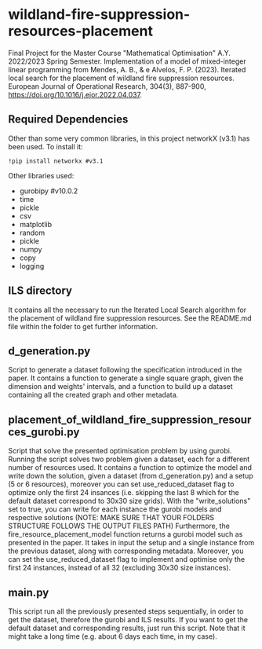 # wildland-fire-suppression-resources-placement
Final Project for the Master Course "Mathematical Optimisation" A.Y. 2022/2023 Spring Semester. 
Implementation of a model of mixed-integer linear programming from Mendes, A. B., & e Alvelos, F. P. (2023). Iterated local search for the placement of wildland fire suppression resources. European Journal of Operational Research, 304(3), 887-900, https://doi.org/10.1016/j.ejor.2022.04.037. 

## Required Dependencies
Other than some very common libraries, in this project networkX (v3.1) has been used. To install it:
```
!pip install networkx #v3.1
```
Other libraries used:
- gurobipy #v10.0.2
- time
- pickle
- csv
- matplotlib
- random
- pickle
- numpy
- copy
- logging

## ILS directory
It contains all the necessary to run the Iterated Local Search algorithm for the placement of wildland fire suppression resources.
See the README.md file within the folder to get further information.

## d_generation.py
Script to generate a dataset following the specification introduced in the paper. 
It contains a function to generate a single square graph, given the dimension and weights' intervals, and a function to build up a dataset containing all the created graph and other metadata.

## placement_of_wildland_fire_suppression_resources_gurobi.py
Script that solve the presented optimisation problem by using gurobi.
Running the script solves two problem given a dataset, each for a different number of resources used.
It contains a function to optimize the model and write down the solution, given a dataset (from d_generation.py) and a setup (5 or 6 resources), moreover you can set use_reduced_dataset flag to optimize only the first 24 insances (i.e. skipping the last 8 which for the default dataset correspond to 30x30 size grids). With the "write_solutions" set to true, you can write for each instance the gurobi models and respective solutions (NOTE: MAKE SURE THAT YOUR FOLDERS STRUCTURE FOLLOWS THE OUTPUT FILES PATH)
Furthermore, the fire_resource_placement_model function returns a gurobi model such as presented in the paper. It takes in input the setup and a single instance from the previous dataset, along with corresponding metadata. Moreover, you can set the use_reduced_dataset flag to implement and optimise only the first 24 instances, instead of all 32 (excluding 30x30 size instances).


## main.py
This script run all the previously presented steps sequentially, in order to get the dataset, therefore the gurobi and ILS results.
If you want to get the default dataset and corresponding results, just run this script.
Note that it might take a long time (e.g. about 6 days each time, in my case).

